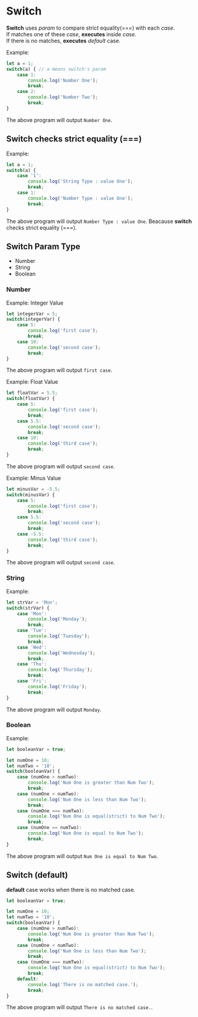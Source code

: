 # Switch

**Switch** uses *param* to compare strict equality(===) with each *case*.  
If matches one of these *case*, **executes** inside *case*.  
If there is no matches, **executes** *default* case.

Example:
```javascript
let a = 1;
switch(a) { // a means switch's param
    case 1:
        console.log('Number One');
        break;
    case 2:
        console.log('Number Two');
        break;
}
```
The above program will output `Number One`.

## Switch checks strict equality (===)

Example:
```javascript
let a = 1;
switch(a) {
    case '1':
        console.log('String Type : value One');
        break;
    case 1:
        console.log('Number Type : value One');
        break;
}
```
The above program will output `Number Type : value One`.
Beacause **switch** checks strict equality (===).

## Switch Param Type

- Number
- String
- Boolean

### Number

Example: Integer Value
```javascript
let integerVar = 5;
switch(integerVar) {
    case 5:
        console.log('first case');
        break;
    case 10:
        console.log('second case');
        break;
}
```
The above program will output `first case`.  

Example: Float Value 
```javascript
let floatVar = 5.5;
switch(floatVar) {
    case 5:
        console.log('first case');
        break;
    case 5.5:
        console.log('second case');
        break;
    case 10:
        console.log('third case');
        break;
}
```
The above program will output `second case`.  

Example: Minus Value 
```javascript
let minusVar = -5.5;
switch(minusVar) {
    case 5:
        console.log('first case');
        break;
    case 5.5:
        console.log('second case');
        break;
    case -5.5:
        console.log('third case');
        break;
}
```
The above program will output `second case`.  

### String

Example:
```javascript
let strVar = 'Mon';
switch(strVar) {
    case 'Mon':
        console.log('Monday');
        break;
    case 'Tue':
        console.log('Tuesday');
        break;
    case 'Wed':
        console.log('Wednesday');
        break;
    case 'Thu':
        console.log('Thursday');
        break;
    case 'Fri':
        console.log('Friday');
        break;
}
```
The above program will output `Monday`.

### Boolean

Example:
```javascript
let booleanVar = true;

let numOne = 10;
let numTwo = '10';
switch(booleanVar) {
    case (numOne > numTwo):
        console.log('Num One is greater than Num Two');
        break;
    case (numOne < numTwo):
        console.log('Num One is less than Num Two');
        break;
    case (numOne === numTwo):
        console.log('Num One is equal(strict) to Num Two');
        break;
    case (numOne == numTwo):
        console.log('Num One is equal to Num Two');
        break;
}
```
The above program will output `Num One is equal to Num Two`.  

## Switch (default)

**default** case works when there is no matched case.
```javascript
let booleanVar = true;

let numOne = 10;
let numTwo = '10';
switch(booleanVar) {
    case (numOne > numTwo):
        console.log('Num One is greater than Num Two');
        break;
    case (numOne < numTwo):
        console.log('Num One is less than Num Two');
        break;
    case (numOne === numTwo):
        console.log('Num One is equal(strict) to Num Two');
        break;
    default:
        console.log('There is no matched case.');
        break;
}
```
The above program will output `There is no matched case.`.  

